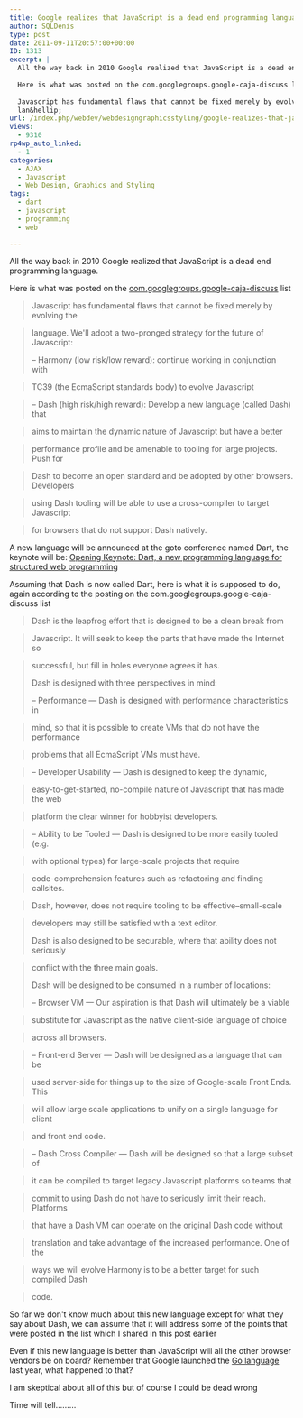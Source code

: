 ```yaml
---
title: Google realizes that JavaScript is a dead end programming language, to be replaced by Dart a new language
author: SQLDenis
type: post
date: 2011-09-11T20:57:00+00:00
ID: 1313
excerpt: |
  All the way back in 2010 Google realized that JavaScript is a dead end programming language.
  
  Here is what was posted on the com.googlegroups.google-caja-discuss list
  
  Javascript has fundamental flaws that cannot be fixed merely by evolving the
  lan&hellip;
url: /index.php/webdev/webdesigngraphicsstyling/google-realizes-that-javascript-is/
views:
  - 9310
rp4wp_auto_linked:
  - 1
categories:
  - AJAX
  - Javascript
  - Web Design, Graphics and Styling
tags:
  - dart
  - javascript
  - programming
  - web

---
```

All the way back in 2010 Google realized that JavaScript is a dead end programming language.

Here is what was posted on the [com.googlegroups.google-caja-discuss][1] list

> Javascript has fundamental flaws that cannot be fixed merely by evolving the
  
> language. We'll adopt a two-pronged strategy for the future of Javascript:
> 
> – Harmony (low risk/low reward): continue working in conjunction with
     
> TC39 (the EcmaScript standards body) to evolve Javascript
     
> – Dash (high risk/high reward): Develop a new language (called Dash) that
     
> aims to maintain the dynamic nature of Javascript but have a better
     
> performance profile and be amenable to tooling for large projects. Push for
     
> Dash to become an open standard and be adopted by other browsers. Developers
     
> using Dash tooling will be able to use a cross-compiler to target Javascript
     
> for browsers that do not support Dash natively.

A new language will be announced at the goto conference named Dart, the keynote will be: [Opening Keynote: Dart, a new programming language for structured web programming][2]

Assuming that Dash is now called Dart, here is what it is supposed to do, again according to the posting on the com.googlegroups.google-caja-discuss list

> Dash is the leapfrog effort that is designed to be a clean break from
  
> Javascript. It will seek to keep the parts that have made the Internet so
  
> successful, but fill in holes everyone agrees it has.
> 
> Dash is designed with three perspectives in mind:
> 
> – Performance — Dash is designed with performance characteristics in
     
> mind, so that it is possible to create VMs that do not have the performance
     
> problems that all EcmaScript VMs must have.
     
> – Developer Usability — Dash is designed to keep the dynamic,
     
> easy-to-get-started, no-compile nature of Javascript that has made the web
     
> platform the clear winner for hobbyist developers.
     
> – Ability to be Tooled — Dash is designed to be more easily tooled (e.g.
     
> with optional types) for large-scale projects that require
     
> code-comprehension features such as refactoring and finding callsites.
      
> Dash, however, does not require tooling to be effective–small-scale
     
> developers may still be satisfied with a text editor.
> 
> Dash is also designed to be securable, where that ability does not seriously
  
> conflict with the three main goals.
> 
> Dash will be designed to be consumed in a number of locations:
> 
> – Browser VM — Our aspiration is that Dash will ultimately be a viable
     
> substitute for Javascript as the native client-side language of choice
     
> across all browsers.
     
> – Front-end Server — Dash will be designed as a language that can be
     
> used server-side for things up to the size of Google-scale Front Ends. This
     
> will allow large scale applications to unify on a single language for client
     
> and front end code.
     
> – Dash Cross Compiler — Dash will be designed so that a large subset of
     
> it can be compiled to target legacy Javascript platforms so teams that
     
> commit to using Dash do not have to seriously limit their reach. Platforms
     
> that have a Dash VM can operate on the original Dash code without
     
> translation and take advantage of the increased performance. One of the
     
> ways we will evolve Harmony is to be a better target for such compiled Dash
     
> code.

So far we don't know much about this new language except for what they say about Dash, we can assume that it will address some of the points that were posted in the list which I shared in this post earlier

Even if this new language is better than JavaScript will all the other browser vendors be on board? Remember that Google launched the [Go language][3] last year, what happened to that?

I am skeptical about all of this but of course I could be dead wrong

Time will tell………

 [1]: http://markmail.org/message/uro3jtoitlmq6x7t
 [2]: http://gotocon.com/aarhus-2011/presentation/Opening%20Keynote:%20Dart,%20a%20new%20programming%20language%20for%20structured%20web%20programming
 [3]: http://golang.org/